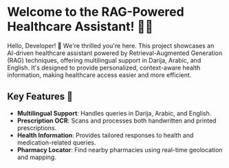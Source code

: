 # Welcome to the RAG-Powered Healthcare Assistant! 🚀💊

Hello, Developer! 👋 We're thrilled you're here. This project showcases an AI-driven healthcare assistant powered by Retrieval-Augmented Generation (RAG) techniques, offering multilingual support in Darija, Arabic, and English. It's designed to provide personalized, context-aware health information, making healthcare access easier and more efficient.

## Key Features 🚀
- **Multilingual Support**: Handles queries in Darija, Arabic, and English.
- **Prescription OCR**: Scans and processes both handwritten and printed prescriptions.
- **Health Information**: Provides tailored responses to health and medication-related queries.
- **Pharmacy Locator**: Find nearby pharmacies using real-time geolocation and mapping.